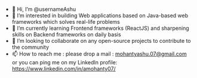 - 👋 Hi, I’m @usernameAshu
- 👀 I’m interested in building Web applications based on Java-based web frameworks which solves real-life problems
- 🌱 I’m currently learning Frontend frameworks (ReactJS) and sharpening skills on Backend frameworks on daily basis
- 💞️ I’m looking to collaborate on any open-source projects to contribute to the community
- 📫 How to reach me : please drop a mail : mohantyashu.07@gmail.com or you can ping me on my LinkedIn profile: https://www.linkedin.com/in/amohanty07/

<!---
usernameAshu/usernameAshu is a ✨ special ✨ repository because its `README.md` (this file) appears on your GitHub profile.
You can click the Preview link to take a look at your changes.
--->
